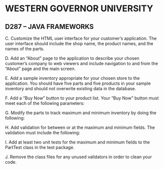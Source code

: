 # WESTERN GOVERNOR UNIVERSITY 
## D287 – JAVA FRAMEWORKS

C.  Customize the HTML user interface for your customer’s application. The user interface should include the shop name, the product names, and the names of the parts.

D.  Add an “About” page to the application to describe your chosen customer’s company to web viewers and include navigation to and from the “About” page and the main screen.

E.  Add a sample inventory appropriate for your chosen store to the application. You should have five parts and five products in your sample inventory and should not overwrite existing data in the database.

F.  Add a “Buy Now” button to your product list. Your “Buy Now” button must meet each of the following parameters:

G. Modify the parts to track maximum and minimum inventory by doing the following:

H. Add validation for between or at the maximum and minimum fields. The validation must include the following:

I.  Add at least two unit tests for the maximum and minimum fields to the PartTest class in the test package.

J.  Remove the class files for any unused validators in order to clean your code.
